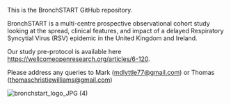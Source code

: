 This is the BronchSTART GitHub repository. 

BronchSTART is a multi-centre prospective observational cohort study looking at the spread, clinical features, and impact of a delayed Respiratory Syncytial Virus (RSV) epidemic in the United Kingdom and Ireland.

Our study pre-protocol is available here https://wellcomeopenresearch.org/articles/6-120.

Please address any queries to Mark (mdlyttle77@gmail.com) or Thomas (thomaschristiewilliams@gmail.com)

![bronchstart_logo_JPG (4)](https://user-images.githubusercontent.com/87496333/125840314-03725b14-de8a-4e29-9b76-90ee0dfba20d.jpg)

